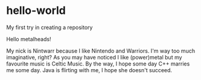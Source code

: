 # hello-world
My first try in creating a repository

Hello metalheads!

My nick is Nintwarr because I like Nintendo and Warriors. I'm way too much imaginative, right?
As you may have noticed I like (power)metal but my favourite music is Celtic Music.
By the way, I hope some day C++ marries me some day. Java is flirting with me, I hope she doesn't succeed.
